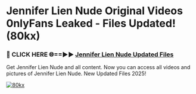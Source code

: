 # Jennifer Lien Nude Original Videos 0nlyFans Leaked - Files Updated! (80kx)

<h3>🔴 CLICK HERE 🌐==►► <a href="https://tinyurl.com/4mcuefdz" rel="nofollow">Jennifer Lien Nude Updated Files</a></h3>

Get Jennifer Lien Nude and all content. Now you can access all videos and pictures of Jennifer Lien Nude. New Updated Files 2025!

[![80kx](https://i.imgur.com/StAQSOY.gif)](https://tinyurl.com/4mcuefdz)
